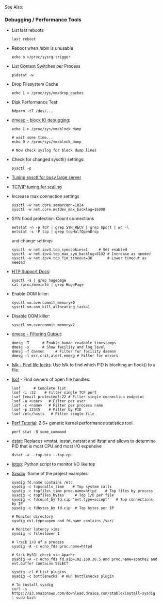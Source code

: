 See Also: <?add topic='Kernel Tracing'?> <?add topic='GCC'?>

### Debugging / Performance Tools

-   List last reboots

        last reboot

-   Reboot when /sbin is unusable

        echo b >/proc/sysrq-trigger

-   List Context Switches per Process

        pidstat -w

-   Drop Filesystem Cache

        echo 1 > /proc/sys/vm/drop_caches

-   Disk Performance Test

        hdparm -tT /dev/...

-   [dmesg - block IO
    debugging](http://rajar.am/post/555326598/identifying-process-causing-lots-of-iowait):

        echo 1 > /proc/sys/vm/block_dump

        # wait some time...
        echo 0 > /proc/sys/vm/block_dump

        # Now check syslog for block dump lines

-   Check for changed sysctl() settings:

        sysctl -p

-   [Tuning sysctl for busy large
    server](http://www.enigma.id.au/linux_tuning.txt)
-   [TCP/IP tuning for
    scaling](http://www.lognormal.com/blog/2012/09/27/linux-tcpip-tuning/)
-   Increase max connection settings

        sysctl -w net.core.somaxconn=1024
        sysctl -w net.core.netdev_max_backlog=16000

-   SYN flood protection: Count connections

        netstat -n -p TCP | grep SYN_RECV | grep $port | wc -l
        netstat -s -P tcp | grep tcpHalfOpenDrop

    and change settings

        sysctl -w net.ipv4.tcp_syncookies=1     # Set enabled
        sysctl -w net.ipv4.tcp_max_syn_backlog=8192 # Increase as needed
        sysctl -w net.ipv4.tcp_fin_timeout=30       # Lower timeout as needed

-   [HTP Support
    Docs](https://www.kernel.org/doc/Documentation/vm/hugetlbpage.txt):

        sysctl -a | grep hugepage
        cat /proc/meminfo | grep HugePage

-   Enable OOM killer:

        sysctl vm.overcommit_memory=0
        sysctl vm.oom_kill_allocating_task=1

-   Disable OOM killer:

        sysctl vm.overcommit_memory=2

-   [dmesg - Filtering Output](/blog/Filtering+dmesg+Output):

        dmesg -T      # Enable human readable timestamps
        dmesg -x      # Show facility and log level
        dmesg -f daemon     # Filter for facility daemon
        dmesg -l err,crit,alert,emerg # Filter for errors

-   [lslk - Find file
    locks](http://prefetch.net/blog/index.php/2009/07/01/listing-file-system-lock-files-on-linux-hosts/):
    Use lslk to find which PID is blocking an flock() to a file.
-   [lsof](http://danielmiessler.com/study/lsof/) - Find owners of open
    file handles:

        lsof      # Complete list
        lsof -i :22    # Filter single TCP port
        lsof [email protected]:22 # Filter single connection endpoint
        lsof -u <user>   # Filter per user
        lsof -c <name>   # Filter per process name
        lsof -p 12345    # Filter by PID
        lsof /etc/hosts   # Filter single file

-   [Perf
    Tutorial](https://perf.wiki.kernel.org/articles/t/u/t/Tutorial.html):
    2.6+ generic kernel performance statistics tool.

        perf stat -B some_command

-   [dstat](http://dag.wieers.com/home-made/dstat/): Replaces vmstat,
    iostat, netstat and ifstat and allows to determine PID that is most
    CPU and most I/O expensive

        dstat -a --top-bio --top-cpu

-   [iotop](http://guichaz.free.fr/iotop/): Python script to monitor I/O
    like top
-   [Sysdig](https://github.com/draios/sysdig/wiki/Sysdig%20Examples):
    Some of the project examples

        sysdig fd.name contains /etc
        sysdig -c topscalls_time    # Top system calls
        sysdig -c topfiles_time proc.name=httpd    # Top files by process
        sysdig -c topfiles_bytes     # Top I/O per file
        sysdig -c fdcount_by fd.cip "evt.type=accept"   # Top connections by IP
        sysdig -c fdbytes_by fd.cip  # Top bytes per IP

        # Monitor directory
        sysdig evt.type=open and fd.name contains /var/

        # Monitor latency >1ms
        sysdig -c fileslower 1

        # Track I/O of a process
        sysdig -A -c echo_fds proc.name=httpd

        # Sick MySQL check via Apache
        sysdig -A -c echo_fds fd.sip=192.168.30.5 and proc.name=apache2 and evt.buffer contains SELECT

        sysdig -cl # List plugins
        sysdig -c bottlenecks  # Run bottlenecks plugin

        # To install sysdig
        curl -s https://s3.amazonaws.com/download.draios.com/stable/install-sysdig | sudo bash

